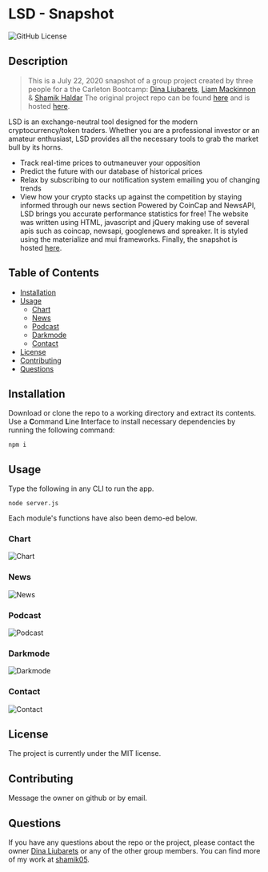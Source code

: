 # LSD - Snapshot
![GitHub License](https://img.shields.io/github/license/shamik05/LSD-Snapshot)
## Description
>This is a July 22, 2020 snapshot of a group project created by three people for a the Carleton Bootcamp: 
>[Dina Liubarets](https://github.com/DiLiubarets), [Liam Mackinnon](https://github.com/liam-mack) & [Shamik Haldar](https://github.com/>shamik05)
>The original project repo can be found [here](https://github.com/DiLiubarets/LSD-project) and is hosted [here](https://diliubarets.>github.io/LSD-project/).

LSD is an exchange-neutral tool designed for the modern cryptocurrency/token traders. Whether you are a professional investor or an amateur enthusiast, LSD provides all the necessary tools to grab the market bull by its horns.

* Track real-time prices to outmaneuver your opposition
* Predict the future with our database of historical prices
* Relax by subscribing to our notification system emailing you of changing trends
* View how your crypto stacks up against the competition by staying informed through our news section
Powered by CoinCap and NewsAPI, LSD brings you accurate performance statistics for free! 
The website was written using HTML, javascript and jQuery making use of several apis such as coincap, newsapi, googlenews and spreaker. It is styled using the materialize and mui frameworks. Finally, the snapshot is hosted [here](https://lsd-snapshot.herokuapp.com/).
## Table of Contents
* [Installation](#Installation)
* [Usage](#Usage)
  * [Chart](#Chart)
  * [News](#News)
  * [Podcast](#Podcast)
  * [Darkmode](#Darkmode)
  * [Contact](#Contact)
* [License](#License)
* [Contributing](#Contributing)
* [Questions](#Questions)
## Installation
Download or clone the repo to a working directory and extract its contents. Use a **C**ommand **L**ine **I**nterface to install necessary dependencies by running the following command:
```
npm i
```
## Usage 
Type the following in any CLI to run the app. 
```
node server.js
```
Each module's functions have also been demo-ed below.

### Chart

![Chart](/public/assets/chart.gif)


### News

![News](/public/assets/news.gif)


### Podcast

![Podcast](/public/assets/podcast.gif)


### Darkmode

![Darkmode](/public/assets/darkmode.gif)


### Contact

![Contact](/public/assets/contact.gif)

## License 
The project is currently under the MIT license.
## Contributing
Message the owner on github or by email.
## Questions 
If you have any questions about the repo or the project, please contact the owner [Dina Liubarets](https://github.com/DiLiubarets) or any of the other group members. You can find more of my work at [shamik05](https://github.com/shamik05/).